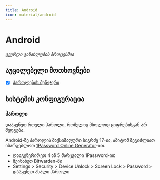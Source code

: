 ```yaml
---
title: Android
icon: material/android
---
```


# Android

_გვერდი განახლების პროცესშია_

## აუცილებელი მოთხოვნები

- [x] [პაროლების მენეჯერი](/solutions/passwords)

## სისტემის კონფიგურაცია

### პაროლი

დააყენეთ რთული პაროლი, რომელიც მხოლოდ ციფრებისგან არ შედგება.

Android-ზე პაროლის მაქსიმალური სიგრძე 17-ია, ამიტომ შეგიძლიათ ისარგებლოთ [1Password Online Generator](https://1password.com/password-generator/)-ით.

- დააგენერირეთ 4 ან 5 მარცვალი 1Password-ით
- შეინახეთ Bitwarden-ში
- Settings > Security > Device Unlock > Screen Lock > Password > დააყენეთ ახალი პაროლი

